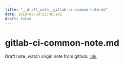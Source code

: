 ```yaml
---
title: "__draft_note__gitlab-ci-common-note.md"
date: 1919-08-10T11:45:14Z
draft: false
---
```


# gitlab-ci-common-note.md

Draft note, watch origin note from github: [link](https://github.com/tinghaolai/just-random-note/blob/master/cicd/gitlab/gitlab-ci-common-note.md)